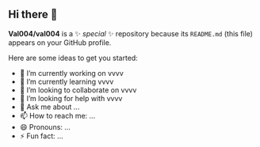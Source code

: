## Hi there 👋


**Val004/val004** is a ✨ _special_ ✨ repository because its `README.md` (this file) appears on your GitHub profile.

Here are some ideas to get you started:

- 🔭 I’m currently working on vvvv
- 🌱 I’m currently learning vvvv
- 👯 I’m looking to collaborate on vvvv
- 🤔 I’m looking for help with vvvv
- 💬 Ask me about ...
- 📫 How to reach me: ...
- 😄 Pronouns: ...
- ⚡ Fun fact: ...

